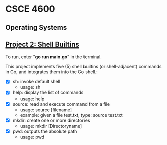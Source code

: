 # CSCE 4600
## **Operating Systems**

## [Project 2: Shell Builtins](https://github.com/aminaopio/CSCE4600-Project2/tree/main/Project2)
To run, enter "**go run main.go**" in the terminal.

This project implements five (5) shell builtins (or shell-adjacent) commands in Go, and integrates them into the Go shell.:
- [x] sh: invoke default shell
	+ usage: sh
- [x] help: display the list of commands
	+ usage: help
- [x] source: read and execute command from a file
	+ usage: source [filename]
	+ example: given a file test.txt, type: source test.txt
- [x] mkdir: create one or more directories
	+ usage: mkdir [Directoryname]
- [x] pwd: outputs the absolute path 
	+ usage: pwd

 
